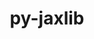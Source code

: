 ---
title: "py-jaxlib"
layout: cache
categories: [package, develop]
meta: {"versions": ["0.4.29"], "compilers": ["gcc@=11.4.0"], "oss": ["ubuntu22.04"], "platforms": ["linux"], "targets": ["x86_64_v3"], "stacks": ["e4s", "ml-linux-x86_64-cpu", "root"], "num_specs": 2, "num_specs_by_stack": {"e4s": 1, "root": 2, "ml-linux-x86_64-cpu": 1}}
spec_details: [{"hash": "rfsjsbun2g7dfux477likmrumv2dd4yc", "compiler": "gcc@=11.4.0", "versions": ["0.4.29"], "os": "ubuntu22.04", "platform": "linux", "target": "x86_64_v3", "variants": ["build_system=python_pip", "~cuda"], "stacks": ["e4s", "root"], "size": "-", "tarball": "https://binaries.spack.io/develop/build_cache/linux-ubuntu22.04-x86_64_v3/gcc-11.4.0/py-jaxlib-0.4.29/linux-ubuntu22.04-x86_64_v3-gcc-11.4.0-py-jaxlib-0.4.29-rfsjsbun2g7dfux477likmrumv2dd4yc.spack"}, {"hash": "vcxn4tei7lg3d6jz4y2w7mzgqwhrqopm", "compiler": "gcc@=11.4.0", "versions": ["0.4.29"], "os": "ubuntu22.04", "platform": "linux", "target": "x86_64_v3", "variants": ["build_system=python_pip", "~cuda"], "stacks": ["root", "ml-linux-x86_64-cpu"], "size": "-", "tarball": "https://binaries.spack.io/develop/build_cache/linux-ubuntu22.04-x86_64_v3/gcc-11.4.0/py-jaxlib-0.4.29/linux-ubuntu22.04-x86_64_v3-gcc-11.4.0-py-jaxlib-0.4.29-vcxn4tei7lg3d6jz4y2w7mzgqwhrqopm.spack"}]
---